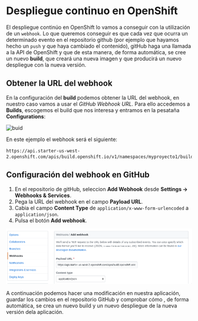 # Despliegue continuo en OpenShift

El despliegue continúo en OpenShift lo vamos a conseguir con la utilización de un `webhook`. Lo que queremos conseguir es que cada vez que ocurra un determinado evento en el repositorio github (por ejemplo que hayamos hecho un `push` y que haya cambiado el contenido), gitHub haga una llamada a la API de OpenShift y que de esta manera, de forma automática, se cree un nuevo **build**, que creará una nueva imagen y que producirá un nuevo despliegue con la nueva versión.

## Obtener la URL del webhook

En la configuración del **build** podemos obtener la URL del webhook, en nuestro caso vamos a usar el *GitHub Webhook URL*. Para ello accedemos a **Builds**, escogemos el build que nos interesa y entramos en la pesataña **Configurations**:

![buid](img/buid.png)

En este ejemplo el webhook será el siguiente:

    https://api.starter-us-west-2.openshift.com/apis/build.openshift.io/v1/namespaces/myproyecto1/buildconfigs/prueba/webhooks/6c9e522c0baee5a6/github

## Configuración del webhook en GitHub

1. En el repositorio de gitHub, seleccion **Add Webhook** desde **Settings → Webhooks & Services**.
2. Pega la URL del webhook en el campo **Payload URL**.
3. Cabia el campo **Content Type** de `application/x-www-form-urlencoded` a `application/json`.
4. Pulsa el botón **Add webhook**.

![webhook](img/webhook.png)

A continuación podemos hacer una modificación en nuestra aplicación, guardar los cambios en el repositorio GitHub y comprobar cómo , de forma automática, se crea un nuevo build y un nuevo despliegue de la nueva versión dela aplicación.
